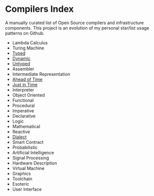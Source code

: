 # Compilers Index
A manually curated list of Open Source compilers and infrastructure components. This project is an evolution of my personal star/list usage patterns on Github.

- Lambda Calculus
- Turing Machine
- [Typed](https://github.com/andrew-johnson-4/CompilersIndex/tree/main/typed#readme)
- [Dynamic](https://github.com/andrew-johnson-4/CompilersIndex/tree/main/dynamic#readme)
- [Untyped](https://github.com/andrew-johnson-4/CompilersIndex/tree/main/untyped#readme)
- Assembler
- Intermediate Representation
- [Ahead of Time](https://github.com/andrew-johnson-4/CompilersIndex/tree/main/aot#readme)
- [Just in Time](https://github.com/andrew-johnson-4/CompilersIndex/tree/main/jit#readme)
- Interpreter
- Object Oriented
- Functional
- Procedural
- Imperative
- Declarative
- Logic
- Mathematical
- Reactive
- [Dialect](https://github.com/andrew-johnson-4/CompilersIndex/tree/main/dialect#readme)
- Smart Contract
- Probabilistic
- Artificial Intelligence
- Signal Processing
- Hardware Description
- Virtual Machine
- Graphics
- Toolchain
- Esoteric
- User Interface
